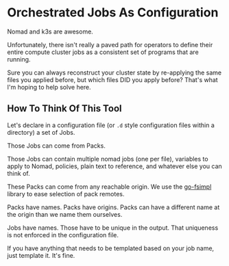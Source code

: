 # Orchestrated Jobs As Configuration

Nomad and k3s are awesome.

Unfortunately, there isn't really a paved path for operators to define their entire compute cluster jobs as a consistent set of programs that are running.

Sure you can always reconstruct your cluster state by re-applying the same files you applied before, but which files DID you apply before? That's what I'm hoping to help solve here.

## How To Think Of This Tool

Let's declare in a configuration file (or `.d` style configuration files within a directory) a set of Jobs.

Those Jobs can come from Packs.

Those Jobs can contain multiple nomad jobs (one per file), variables to apply to Nomad, policies, plain text to reference, and whatever else you can think of.

These Packs can come from any reachable origin. We use the [go-fsimpl](https://pkg.go.dev/github.com/hairyhenderson/go-fsimpl) library to ease selection of pack remotes.

Packs have names. Packs have origins. Packs can have a different name at the origin than we name them ourselves.

Jobs have names. Those have to be unique in the output. That uniqueness is not enforced in the configuration file.

If you have anything that needs to be templated based on your job name, just template it. It's fine.
